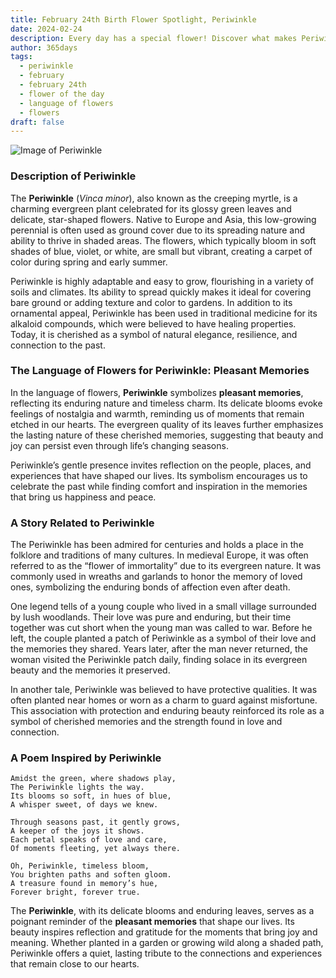 ```yaml
---
title: February 24th Birth Flower Spotlight, Periwinkle
date: 2024-02-24
description: Every day has a special flower! Discover what makes Periwinkle unique as today’s birth flower and its symbolic meaning.
author: 365days
tags:
  - periwinkle
  - february
  - february 24th
  - flower of the day
  - language of flowers
  - flowers
draft: false
---
```


![Image of Periwinkle](https://cdn.pixabay.com/photo/2022/03/31/05/09/flower-7102225_640.jpg#center)


### Description of Periwinkle

The **Periwinkle** (_Vinca minor_), also known as the creeping myrtle, is a charming evergreen plant celebrated for its glossy green leaves and delicate, star-shaped flowers. Native to Europe and Asia, this low-growing perennial is often used as ground cover due to its spreading nature and ability to thrive in shaded areas. The flowers, which typically bloom in soft shades of blue, violet, or white, are small but vibrant, creating a carpet of color during spring and early summer.

Periwinkle is highly adaptable and easy to grow, flourishing in a variety of soils and climates. Its ability to spread quickly makes it ideal for covering bare ground or adding texture and color to gardens. In addition to its ornamental appeal, Periwinkle has been used in traditional medicine for its alkaloid compounds, which were believed to have healing properties. Today, it is cherished as a symbol of natural elegance, resilience, and connection to the past.

### The Language of Flowers for Periwinkle: Pleasant Memories

In the language of flowers, **Periwinkle** symbolizes **pleasant memories**, reflecting its enduring nature and timeless charm. Its delicate blooms evoke feelings of nostalgia and warmth, reminding us of moments that remain etched in our hearts. The evergreen quality of its leaves further emphasizes the lasting nature of these cherished memories, suggesting that beauty and joy can persist even through life’s changing seasons.

Periwinkle’s gentle presence invites reflection on the people, places, and experiences that have shaped our lives. Its symbolism encourages us to celebrate the past while finding comfort and inspiration in the memories that bring us happiness and peace.

### A Story Related to Periwinkle

The Periwinkle has been admired for centuries and holds a place in the folklore and traditions of many cultures. In medieval Europe, it was often referred to as the “flower of immortality” due to its evergreen nature. It was commonly used in wreaths and garlands to honor the memory of loved ones, symbolizing the enduring bonds of affection even after death.

One legend tells of a young couple who lived in a small village surrounded by lush woodlands. Their love was pure and enduring, but their time together was cut short when the young man was called to war. Before he left, the couple planted a patch of Periwinkle as a symbol of their love and the memories they shared. Years later, after the man never returned, the woman visited the Periwinkle patch daily, finding solace in its evergreen beauty and the memories it preserved.

In another tale, Periwinkle was believed to have protective qualities. It was often planted near homes or worn as a charm to guard against misfortune. This association with protection and enduring beauty reinforced its role as a symbol of cherished memories and the strength found in love and connection.

### A Poem Inspired by Periwinkle

```
Amidst the green, where shadows play,  
The Periwinkle lights the way.  
Its blooms so soft, in hues of blue,  
A whisper sweet, of days we knew.  

Through seasons past, it gently grows,  
A keeper of the joys it shows.  
Each petal speaks of love and care,  
Of moments fleeting, yet always there.  

Oh, Periwinkle, timeless bloom,  
You brighten paths and soften gloom.  
A treasure found in memory’s hue,  
Forever bright, forever true.  
```

The **Periwinkle**, with its delicate blooms and enduring leaves, serves as a poignant reminder of the **pleasant memories** that shape our lives. Its beauty inspires reflection and gratitude for the moments that bring joy and meaning. Whether planted in a garden or growing wild along a shaded path, Periwinkle offers a quiet, lasting tribute to the connections and experiences that remain close to our hearts.
